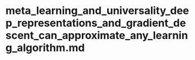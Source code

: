 # meta_learning_and_universality_deep_representations_and_gradient_descent_can_approximate_any_learning_algorithm.md
